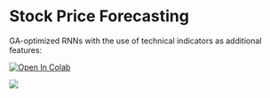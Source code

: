 # Stock Price Forecasting
GA-optimized RNNs with the use of technical indicators as additional features: 

[![Open In Colab](https://colab.research.google.com/assets/colab-badge.svg)](https://colab.research.google.com/github/khaykingleb/Stock-Price-Forecasting/blob/notebook.ipynb)

 <p>
    <img src="https://github.com/khaykingleb/Stock-Price-Forecasting/blob/main/img/ga_rnn.svg">
</p>

